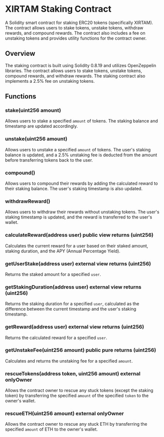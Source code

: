 # XIRTAM Staking Contract

A Solidity smart contract for staking ERC20 tokens (specifically XIRTAM). The contract allows users to stake tokens, unstake tokens, withdraw rewards, and compound rewards. The contract also includes a fee on unstaking tokens and provides utility functions for the contract owner.

## Overview

The staking contract is built using Solidity 0.8.19 and utilizes OpenZeppelin libraries. The contract allows users to stake tokens, unstake tokens, compound rewards, and withdraw rewards. The staking contract also implements a 2.5% fee on unstaking tokens.

## Functions

### stake(uint256 amount)

Allows users to stake a specified `amount` of tokens. The staking balance and timestamp are updated accordingly.

### unstake(uint256 amount)

Allows users to unstake a specified `amount` of tokens. The user's staking balance is updated, and a 2.5% unstaking fee is deducted from the amount before transferring tokens back to the user.

### compound()

Allows users to compound their rewards by adding the calculated reward to their staking balance. The user's staking timestamp is also updated.

### withdrawReward()

Allows users to withdraw their rewards without unstaking tokens. The user's staking timestamp is updated, and the reward is transferred to the user's wallet.

### calculateReward(address user) public view returns (uint256)

Calculates the current reward for a user based on their staked amount, staking duration, and the APY (Annual Percentage Yield).

### getUserStake(address user) external view returns (uint256)

Returns the staked amount for a specified `user`.

### getStakingDuration(address user) external view returns (uint256)

Returns the staking duration for a specified `user`, calculated as the difference between the current timestamp and the user's staking timestamp.

### getReward(address user) external view returns (uint256)

Returns the calculated reward for a specified `user`.

### getUnstakeFee(uint256 amount) public pure returns (uint256)

Calculates and returns the unstaking fee for a specified `amount`.

### rescueTokens(address token, uint256 amount) external onlyOwner

Allows the contract owner to rescue any stuck tokens (except the staking token) by transferring the specified `amount` of the specified `token` to the owner's wallet.

### rescueETH(uint256 amount) external onlyOwner

Allows the contract owner to rescue any stuck ETH by transferring the specified `amount` of ETH to the owner's wallet.
